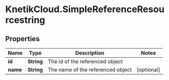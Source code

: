# KnetikCloud.SimpleReferenceResourcestring

## Properties
Name | Type | Description | Notes
------------ | ------------- | ------------- | -------------
**id** | **String** | The id of the referenced object | 
**name** | **String** | The name of the referenced object | [optional] 


